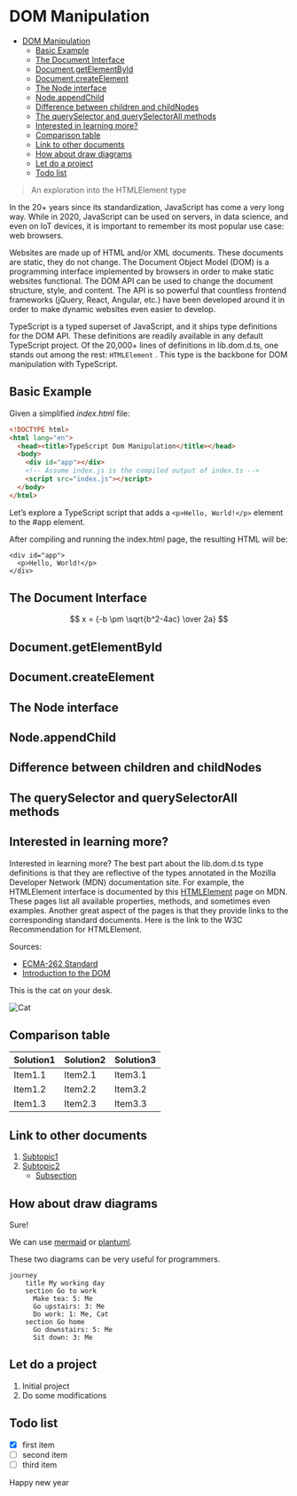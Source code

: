 # DOM Manipulation

- [DOM Manipulation](#dom-manipulation)
  - [Basic Example](#basic-example)
  - [The Document Interface](#the-document-interface)
  - [Document.getElementById](#documentgetelementbyid)
  - [Document.createElement](#documentcreateelement)
  - [The Node interface](#the-node-interface)
  - [Node.appendChild](#nodeappendchild)
  - [Difference between children and childNodes](#difference-between-children-and-childnodes)
  - [The querySelector and querySelectorAll methods](#the-queryselector-and-queryselectorall-methods)
  - [Interested in learning more?](#interested-in-learning-more)
  - [Comparison table](#comparison-table)
  - [Link to other documents](#link-to-other-documents)
  - [How about draw diagrams](#how-about-draw-diagrams)
  - [Let do a project](#let-do-a-project)
  - [Todo list](#todo-list)

> An exploration into the HTMLElement type

In the 20+ years since its standardization, JavaScript has come a very long way. While in 2020, JavaScript can be used on servers, in data science, and even on IoT devices, it is important to remember its most popular use case: web browsers.

Websites are made up of HTML and/or XML documents. These documents are static, they do not change. The Document Object Model (DOM) is a programming interface implemented by browsers in order to make static websites functional. The DOM API can be used to change the document structure, style, and content. The API is so powerful that countless frontend frameworks (jQuery, React, Angular, etc.) have been developed around it in order to make dynamic websites even easier to develop.

TypeScript is a typed superset of JavaScript, and it ships type definitions for the DOM API. These definitions are readily available in any default TypeScript project. Of the 20,000+ lines of definitions in lib.dom.d.ts, one stands out among the rest: `HTMLElement` . This type is the backbone for DOM manipulation with TypeScript.

## Basic Example

Given a simplified *index.html* file:

```html
<!DOCTYPE html>
<html lang="en">
  <head><title>TypeScript Dom Manipulation</title></head>
  <body>
    <div id="app"></div>
    <!-- Assume index.js is the compiled output of index.ts -->
    <script src="index.js"></script>
  </body>
</html>
```

Let’s explore a TypeScript script that adds a `<p>Hello, World!</p>` element to the #app element.

After compiling and running the index.html page, the resulting HTML will be:

```
<div id="app">
  <p>Hello, World!</p>
</div>
```

## The Document Interface

$$
x = {-b \pm \sqrt{b^2-4ac} \over 2a}
$$

## Document.getElementById

## Document.createElement

## The Node interface

## Node.appendChild

## Difference between children and childNodes

## The querySelector and querySelectorAll methods

## Interested in learning more?

Interested in learning more?
The best part about the lib.dom.d.ts type definitions is that they are reflective of the types annotated in the Mozilla Developer Network (MDN) documentation site. For example, the HTMLElement interface is documented by this [HTMLElement][label] page on MDN. These pages list all available properties, methods, and sometimes even examples. Another great aspect of the pages is that they provide links to the corresponding standard documents. Here is the link to the W3C Recommendation for HTMLElement.

[label]: https://developer.mozilla.org/docs/Web/API/HTMLElement

Sources:

- [ECMA-262 Standard][ecma-262]
- [Introduction to the DOM][label3]

This is the cat on your desk.

![Cat](https://code.visualstudio.com/assets/docs/languages/Markdown/security-alert.png)


## Comparison table

| Solution1 | Solution2 | Solution3 |
| --------- | --------- | --------- |
| Item1.1   | Item2.1   | Item3.1   |
| Item1.2   | Item2.2   | Item3.2   |
| Item1.3   | Item2.3   | Item3.3   |

## Link to other documents

1. [Subtopic1](topics/Subtopic1.md)
2. [Subtopic2](topics/Subtopic2.md)
   - [Subsection](topics/Subtopic2.md#this-is-subtopic2)

## How about draw diagrams

Sure!

We can use [mermaid](https://mermaid-js.github.io/) or [plantuml](https://plantuml.com/zh/).

These two diagrams can be very useful for programmers.

```mermaid
journey
    title My working day
    section Go to work
      Make tea: 5: Me
      Go upstairs: 3: Me
      Do work: 1: Me, Cat
    section Go home
      Go downstairs: 5: Me
      Sit down: 3: Me
```

## Let do a project

1. Initial project
2. Do some modifications

## Todo list

- [x] first item
- [ ] second item
- [ ] third item

Happy new year

[ecma-262]: http://www.ecma-international.org/ecma-262/10.0/index.html
[label3]: https://developer.mozilla.org/docs/Web/API/Document_Object_Model/Introduction